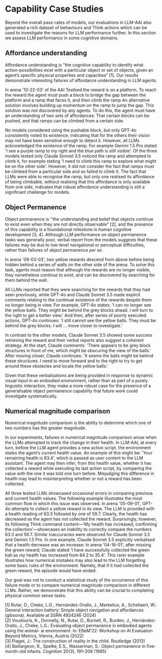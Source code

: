 # Capability Case Studies
Beyond the overall pass-rates of models, our evaluations in LLM-AAI also generated a rich dataset of behaviours and Think actions which can be used to investigate the reasons for LLM performance further. In this section we assess LLM performance in some cognitive domains.

## Affordance understanding
Affordance understanding is "the cognitive capability to identify what action-possibilities exist with a
particular object or set of objects, given an agent’s specific physical properties and capacities" [1]. Our results demonstrate interesting failures of affordance understanding in LLM agents. 

In arena '10-22-03' of the AAI Testbed the reward is on a platform. To reach the reward the agent must push a block to bridge the gap between the platform and a ramp that faces it, and then climb the ramp An alternative solution involves building up momentum on the ramp to jump the gap. This solution was not discovered by any agents. To do this, the agent must have an understanding of two sets of affordances: That certain blocks can be pushed, and that ramps can be climbed from a certain side. 

No models considered using the pushable block, but only GPT-4o consistently noted its existence, indicating that for the others their vision may not have been sensitive enough to detect it. However, all LLMs acknowledged the existence of the ramp. For example Gemini 1.5 Pro stated 'I see a purple ramp to my right and the blue path is still visible'. Of the three models tested only Claude Sonnet 3.5 noticed the ramp and attempted to climb it, for example stating  'I need to climb this ramp to explore what might be on the other side'. However, it did not consider the fact that ramps must be climbed from a particular side and so failed to climb it. The fact that LLMs were able to recognise the ramp, but only one realised its affordance of being climbable, without realising that this affordance is only available from one side, indicates that robust affordance understanding is still a significant challenge for models.

## Object Permanence
Object permanence is ''the understanding and belief that objects continue to exist even when they are not directly observable" [2], and the presence of this capability is a foundational milestone in human cognitive development [3, 4]. Although LLM performance on object permanence tasks was generally poor, verbal report from the models suggests that these failures may be due to low-level navigational or perceptual difficulties, rather than failures of object permanence _per se_.

In arena '08-03-03', two yellow rewards descend from above before being hidden behind a series of walls on the other side of the arena. To solve this task, agents must reason that although the rewards are no longer visible, they nonetheless _continue to exist_, and can be discovered by searching for them behind the wall.

All LLMs reported that they were searching for the rewards that they had seen previously, while GPT-4o and Claude Sonnet 3.5 made explicit comments relating to the continual existence of the rewards despite them no longer being in view. For example, GPT-4o states: 'I can no longer see the yellow balls. They might be behind the grey blocks ahead. I will turn to the right to get a better view.' And then, after series of poorly executed actions, GPT-4o continues: 'I still cannot see the yellow balls. They must be behind the grey blocks. I will ... move closer to investigate.' 

In contrast to the other models, Claude Sonnet 3.5 showed some success retrieving the reward and their verbal reports also suggest a coherent strategy. At the start, Claude comments: 'There appears to be grey block structures in front of me, which might be obscuring the view of the balls.' After moving closer, Claude continues: 'It seems the balls might be behind these structures. I need to move forward and to the right to try to get around these obstacles and locate the yellow balls.' 

Given that these verbalisations are being provided in response to dynamic visual input in an embodied environment, rather than as part of a purely linguistic interaction, they make a more robust case for the presence of a generalisable object permanence capability that future work could investigate systematically. 

## Numerical magnitude comparison
Numerical magnitude comparison is the ability to determine which one of two numbers has the greater magnitude.

In our experiments, failures in numerical magnitude comparison arose when the LLMs attempted to track the change in their health. In LLM-AAI, at every turn, before the LLM agent provides a new action script, the environment states the agent’s current health value. An example of this might be: 'Your remaining health is 83.4', which is passed as user content to the LLM assistant. The agent may then infer, from this health value, whether it has collected a reward while executing its last action script, by comparing the value with the one it was told one turn before. Misjudging this difference in health may lead to misinterpreting whether or not a reward has been collected.

All three tested LLMs showcased occasional errors in comparing previous and current health values. The following example illustrates the most common flow in which this issue was observed. In arena '05-09-01', GPT-4o attempts to collect a yellow reward in its view. The LLM is provided with a health reading of 63.3 followed by one of 59.7. Clearly, the health has decreased as the agent has not collected the reward. Surprisingly, however, its following Think command content—'My health has increased, confirming the collection'—showcases an inability to correctly compare the numbers 63.3 and 59.7. Similar inaccuracies were observed for Claude Sonnet 3.5 and Gemini 1.5 Pro. In one example, Claude Sonnet 3.5 explicitly verbalised that a health decrease was an increase: In arena '04-16-01', after missing the green reward, Claude stated 'I have successfully collected the green ball as my health has increased from 84.2 to 35.4'. This rarer example illustrates how numerical mistakes may also lead to the LLM forgetting some basic rules of the environment. Namely, that if it _had_ collected the green reward, the episode would have ended.

Our goal was not to conduct a statistical study of the occurrence of this failure mode or to compare numerical magnitude comparison in different LLMs. Rather, we demonstrate that this ability can be crucial to completing physical common sense tasks. 


[1] Rutar, D., Cheke, L.G., Hernández-Orallo, J., Markelius, A., Schellaert, W.: General
interaction battery: Simple object navigation and affordances (gibsona). Available
at SSRN 4924246 (2024)  
[2] Voudouris, K., Donnelly, N., Rutar, D., Burnell, R., Burden, J., Hernández-Orallo,
J., Cheke, L.G.: Evaluating object permanence in embodied agents using the animal-
ai environment. In: EBeM’22: Workshop on AI Evaluation Beyond Metrics, Vienna,
Austria (2022)  
[3] Piaget, J.: The construction of reality in the child. Routledge (2013)  
[4] Baillargeon, R., Spelke, E.S., Wasserman, S.: Object permanence in five-month-old
infants. Cognition 20(3), 191–208 (1985)
